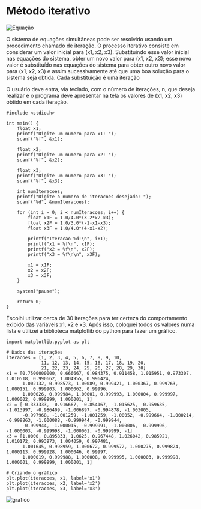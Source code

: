 # Método iterativo

![Equação](https://github.com/Gustavo-Guilherme-Wanderley/M-Iterativo/assets/77367556/b38e2cce-73fb-430f-90e8-e9e8b328f1b6)

O sistema de equações simultâneas pode ser resolvido usando um procedimento chamado de iteração.
O processo iterativo consiste em considerar um valor inicial para (x1, x2, x3). Substituindo esse valor
inicial nas equações do sistema, obter um novo valor para (x1, x2, x3); esse novo valor é substituído nas
equações do sistema para obter outro novo valor para (x1, x2, x3) e assim sucessivamente até que uma
boa solução para o sistema seja obtida. Cada substituição é uma iteração

O usuário deve entra, via teclado, com o número de iterações, n, que deseja realizar e o programa deve apresentar na tela os
valores de (x1, x2, x3) obtido em cada iteração.

```
#include <stdio.h>

int main() {
    float x1;
    printf("Digite um numero para x1: ");
    scanf("%f", &x1);

    float x2;
    printf("Digite um numero para x2: ");
    scanf("%f", &x2);

    float x3;
    printf("Digite um numero para x3: ");
    scanf("%f", &x3);

    int numIteracoes;
    printf("Digite o numero de iteracoes desejado: ");
    scanf("%d", &numIteracoes);       
    
    for (int i = 0; i < numIteracoes; i++) {
        float x1F = 1.0/4.0*(3-2*x2-x3);
        float x2F = 1.0/3.0*(-1-x1-x3);
        float x3F = 1.0/4.0*(4-x1-x2);
        
        printf("Iteracao %d:\n", i+1);
        printf("x1 = %f\n", x1F);
        printf("x2 = %f\n", x2F);
        printf("x3 = %f\n\n", x3F);

        x1 = x1F;
        x2 = x2F;
        x3 = x3F;
    }    

    system("pause");

    return 0;
}
```

Escolhi utilizar cerca de 30 iterações para ter certeza do comportamento exibido das variáveis x1, x2 e x3.
Após isso, coloquei todos os valores numa lista e utilizei a biblioteca matplotlib do python para fazer um gráfico.
```
import matplotlib.pyplot as plt

# Dados das iterações
iteracoes = [1, 2, 3, 4, 5, 6, 7, 8, 9, 10,
             11, 12, 13, 14, 15, 16, 17, 18, 19, 20,
             21, 22, 23, 24, 25, 26, 27, 28, 29, 30]
x1 = [0.7500000000, 0.666667, 0.984375, 0.911458, 1.015951, 0.973307, 1.010518, 0.990662, 1.004955, 0.996424,
      1.002132, 0.998573, 1.00089, 0.999421, 1.000367, 0.999763, 1.000151, 0.999903, 1.000062, 0.99996,
      1.000026, 0.999984, 1.00001, 0.999993, 1.000004, 0.999997, 1.000002, 0.999999, 1.000001, 1]
x2 = [-0.333333, -0.916667, -0.854167, -1.015625, -0.959635, -1.013997, -0.986409, -1.006897, -0.994878, -1.003005,
      -0.997968, -1.001259, -1.001259, -1.00052, -0.999664, -1.000214, -0.999863, -1.000088, -0.999944, -0.999944,
      -0.999944, -1.000015, -0.999991, -1.000006, -0.999996, -1.000003, -0.999998, -1.000001, -0.999999, -1]
x3 = [1.0000, 0.895833, 1.0625, 0.967448, 1.026042, 0.985921, 1.010172, 0.993973, 1.004059, 0.997481,
      1.001645, 0.998959, 1.000672, 0.999572, 1.000275, 0.999824, 1.000113, 0.999928, 1.000046, 0.99997,
      1.000019, 0.999988, 1.000008, 0.999995, 1.000003, 0.999998, 1.000001, 0.999999, 1.000001, 1]

# Criando o gráfico
plt.plot(iteracoes, x1, label='x1')
plt.plot(iteracoes, x2, label='x2')
plt.plot(iteracoes, x3, label='x3')
```
![grafico](https://github.com/Gustavo-Guilherme-Wanderley/M-Iterativo/assets/77367556/14bb9f39-0d46-4ced-9ba6-4831a8951123)
